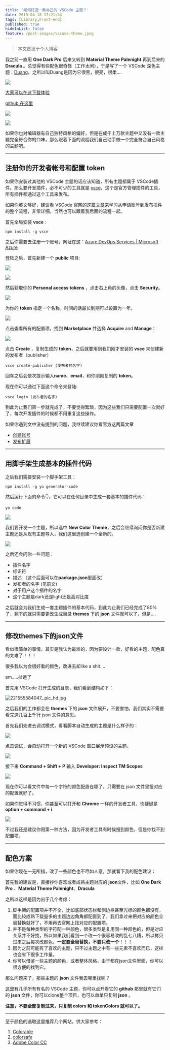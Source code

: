 ```yaml
---
title: '如何打造一款自己的 VSCode 主题？'
date: 2019-04-18 17:21:54
tags: [Library,Front-end]
published: true
hideInList: false
feature: /post-images/vscode-theme.jpeg
---
```

> 本文首发于个人博客

我之前一直用 **One Dark Pro** 后来又转到 **Material Theme Palenight** 再到后来的 **Dracula** 。总觉得有些配色很奇怪（工作太闲），于是写了一个 VSCode 深色主题：[Duang](https://github.com/hubingliang/Duang)，之所以叫Duang是因为它很黑，很亮，很柔....

![](https://user-gold-cdn.xitu.io/2019/4/18/16a30374038ac5db?w=446&h=315&f=jpeg&s=36465)

[大家可以在这下载体验](https://marketplace.visualstudio.com/items?itemName=Brownhu.duang)

[github 在这里](https://github.com/hubingliang/Duang)

![](https://user-gold-cdn.xitu.io/2019/4/18/16a303c83daf3bb6?w=1514&h=450&f=png&s=107690)

![](https://user-gold-cdn.xitu.io/2019/4/18/16a3062d5015d575?w=1920&h=1057&f=png&s=327708)

如果你也对编辑器有自己独特风格的偏好，但是在成千上万款主题中又没有一款主题完全符合你的口味，那么跟着下面的流程我们自己动手做一个完全符合自己风格的主题吧。

****

## 注册你的开发者帐号和配置 token

如果你安装过其他的 VSCode 主题的话应该知道，所有主题都属于 VSCode插件。那么要开发插件，必不可少的工具就是 [vsce](https://github.com/Microsoft/vscode-vsce)，这个是官方管理插件的工具，所有插件都通过这个工具来发布。

如果你英文够好，建议看 VSCode 官网的这篇[文章](https://code.visualstudio.com/api/working-with-extensions/publishing-extension)来学习从申请账号到发布插件的整个流程，非常详细。当然也可以跟着我后面的流程一起。

首先全局安装 **vsce** :

```
npm install -g vsce
```

之后你需要去注册一个账号，网址在这：[Azure DevOps Services | Microsoft Azure](https://azure.microsoft.com/zh-cn/services/devops/)

登陆之后，首先新建一个 **public** 项目: 

![](https://user-gold-cdn.xitu.io/2019/4/18/16a2fc45a7e1f7c1?w=627&h=550&f=png&s=40656)

![](https://user-gold-cdn.xitu.io/2019/4/18/16a2fbc998050c96?w=1492&h=925&f=png&s=207120)

然后获取你的 **Personal access tokens** ，点击右上角的头像，点击 **Security**。

![](https://user-gold-cdn.xitu.io/2019/4/18/16a2fc9eafaf6678?w=233&h=279&f=png&s=13476)

为你的 **token** 指定一个名称，时间的话最长到期可以设置为一年。

![](https://user-gold-cdn.xitu.io/2019/4/18/16a2fcf53e722c4a?w=1509&h=1004&f=png&s=192787)

点击查看所有的配置项，找到 **Marketplace** 并选择 **Acquire** and **Manage**：

![](https://user-gold-cdn.xitu.io/2019/4/18/16a2fd0406d2c348?w=1510&h=1005&f=png&s=192921)

点击 **Create** ，复制生成的 **token**，之后就要用到我们刚才安装的 **vsce** 来创建新的发布者（publisher）

```
vsce create-publisher (发布者的名字)
```
回车之后会依次提示输入**name**、**email**，和你刚刚复制的 **token**。

现在你可以通过下面这个命令来登陆:
```
vsce login (发布者的名字)
```

到此为止我们第一步就完成了，不要觉得繁琐，因为这些我们只需要配置一次就好了，每次开发插件的时候都不用重复这些操作。

如果你遇到文中没有提到的问题，我继续建议你看官方这两篇文章

- [创建账号](https://docs.microsoft.com/zh-cn/azure/devops/organizations/accounts/create-organization?view=azure-devops)
- [发布扩展](https://code.visualstudio.com/api/working-with-extensions/publishing-extension)

****

## 用脚手架生成基本的插件代码

之后我们需要安装一个脚手架工具：

```
npm install -g yo generator-code
```

然后运行下面的命令👇，它可以在任何目录中生成一套基本的插件代码：
```
yo code
```

![](https://user-gold-cdn.xitu.io/2019/4/18/16a2fe0fab9fb691?w=1060&h=916&f=png&s=258431)

我们要开发一个主题，所以选中 **New Color Theme**，之后会继续询问你是否新建主题还是从现有主题导入，我们这里选创建一个全新的。

![](https://user-gold-cdn.xitu.io/2019/4/18/16a2fe3e4302080e?w=2022&h=184&f=png&s=116013)

之后还会问你一些问题：
- 插件名字
- 标识符
- 描述 （这个后面可以在**package.json**里面改）
- 发布者的名字 (见前文)
- 对于用户这个插件的名字
- 这个主题是dark还是light还是高对比度

之后就会为我们生成一套主题插件的基本代码，到此为止我们已经完成了80%了，剩下的就只需要更改生成目录 **themes** 下的 **json** 文件就可以了，但是....

****

## 修改themes下的json文件

看似很简单的事情，其实是我认为最难的，因为要设计一款，好看的主题，配色真的太难了！！！

很多我以为会很好看的颜色，改进去却like a shit....

em.....扯远了

首先用 VSCode 打开生成的目录，我们看到结构如下：

![221555584047_.pic_hd.jpg](https://user-gold-cdn.xitu.io/2019/4/18/16a3009f1663e799?w=4096&h=3072&f=jpeg&s=654365)

之后我们的工作都会在 **themes** 下的 **json** 文件展开，不要害怕，我们其实不需要看完这几百上千行 json 文件的意思。

首先我们先进去调试模式，看看脚本自动生成的主题是什么样子的：

![](https://user-gold-cdn.xitu.io/2019/4/18/16a300dbfbd72558?w=2048&h=1536&f=png&s=366435)

点击调试，会自动打开一个新的 VSCode 窗口展示预设的主题。

![](https://user-gold-cdn.xitu.io/2019/4/18/16a301018c9aec7d?w=2772&h=1754&f=png&s=633003)

接下来 **Command + Shift + P** 输入 **Developer: Inspect TM Scopes**

![](https://user-gold-cdn.xitu.io/2019/4/18/16a30132c4f482c7?w=1190&h=1094&f=png&s=165318)

现在你可以看文件中每一个字符的颜色配置在哪了，只需要在 json 文件里搜对应的配置就好了。

如果你觉得不习惯，你甚至可以打开和 **Chrome** 一样的开发者工具，快捷键是 **option + command + i**

![](https://user-gold-cdn.xitu.io/2019/4/18/16a3015c6f12955f?w=3840&h=2114&f=png&s=2290633)

不过我还是建议你用第一种方法，因为开发者工具有时候搜到颜色，但是你找不到配置项。

****

## 配色方案

如果你现在一无所措，改了一些颜色也不尽如人意，那就看下我的配色建议：

首先我的建议是，直接抄你喜欢或者成熟主题对应的 **json**文件，比如 **One Dark Pro** 、**Material Theme Palenight**、**Dracula**

之所以这样是因为出于几个考虑：
1. 脚手架的配置项并不齐全，比如底部状态栏和侧边栏甚至光标的颜色都没有，而比较成熟下载量多的主题边边角角都配置到了，我们拿过来把对应的颜色全局替换就好了，不用再去官网上找对应的配置项。
2. 并不是每种类型的字符配一种颜色，很多类型是复用同一种颜色的，但是对应关系并不好找，所以如果我们看到一个改一个很容易改的乱七八糟，所以拷贝过来之后每次改颜色，**一定要全局替换，不要只改一个**！！！
3. 因为之前可能有了喜欢的主题，只不过主题之中有一些元素不喜欢而已，这样也会省下很多工作量。
4. 你可以借鉴一些主题的颜色，或者整体风格，由于都在json文件里面，你可以很方便的找到它。

那么问题来了，那些主题的 **json** 文件我去哪里找呢？

[这里](https://vscodethemes.com/)有几乎所有有名的 VSCode 主题，你可以点开看它的 **github** 那里就有它们的 **json** 文件，你可以clone整个项目，也可以单单只复制 **json** 。

**注意，不要全部复制过来，只复制 **colors** 和 **tokenColors** 就可以了。**

****

至于颜色的选取这里推荐几个网站，供大家参考：

1. [Colorable](http://jxnblk.com/colorable/demos/text/)
2. [colorsafe](http://colorsafe.co/)
3. [Adobe Color CC](https://color.adobe.com/zh/create)